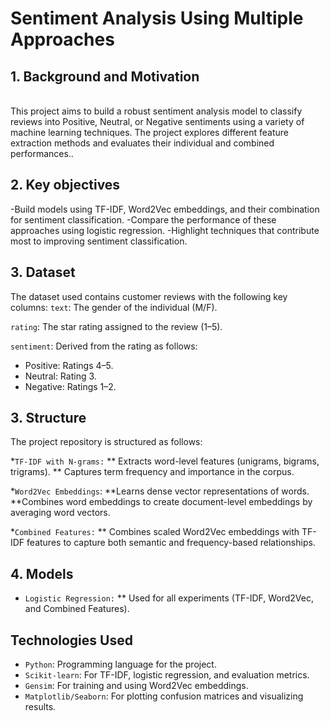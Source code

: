 # Sentiment Analysis Using Multiple Approaches



## 1. Background and Motivation
<br />
This project aims to build a robust sentiment analysis model to classify reviews into Positive, Neutral, or Negative sentiments using a variety of machine learning techniques. 
The project explores different feature extraction methods and evaluates their individual and combined performances..
<br />

## 2. Key objectives

-Build models using TF-IDF, Word2Vec embeddings, and their combination for sentiment classification.
-Compare the performance of these approaches using logistic regression.
-Highlight techniques that contribute most to improving sentiment classification.

## 3. Dataset

The dataset used contains customer reviews with the following key columns:
`text`: The gender of the individual (M/F).

`rating`: The star rating assigned to the review (1–5).

`sentiment`: Derived from the rating as follows:
* Positive: Ratings 4–5.
* Neutral: Rating 3.
* Negative: Ratings 1–2.


## 3. Structure
The project repository is structured as follows:

*`TF-IDF with N-grams:` 
** Extracts word-level features (unigrams, bigrams, trigrams).
** Captures term frequency and importance in the corpus.

*`Word2Vec Embeddings`:
**Learns dense vector representations of words.
**Combines word embeddings to create document-level embeddings by averaging word vectors.

*`Combined Features:`
** Combines scaled Word2Vec embeddings with TF-IDF features to capture both semantic and frequency-based relationships.

## 4. Models
* `Logistic Regression:`
**   Used for all experiments (TF-IDF, Word2Vec, and Combined Features).
  
## Technologies Used
* `Python`: Programming language for the project.
* `Scikit-learn`: For TF-IDF, logistic regression, and evaluation metrics.
* `Gensim`: For training and using Word2Vec embeddings.
* `Matplotlib/Seaborn`: For plotting confusion matrices and visualizing results.
